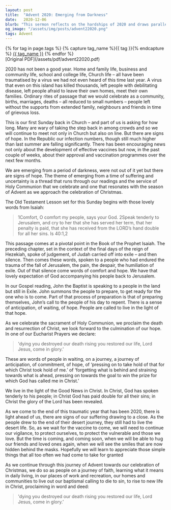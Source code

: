 ```yaml
---
layout: post
title:  "Advent 2020: Emerging from Darkness"
date:   2020-12-06
blurb: "This sermon reflects on the hardships of 2020 and draws parallels with the biblical theme of emerging from a time of suffering and uncertainty. It emphasizes the importance of hope, anticipation, and preparation for the coming of Christ. The sermon also encourages the congregation to live in the light of hope, even amidst the ongoing challenges."
og_image: "/assets/img/posts/advent22020.png"
tags: Advent
---    
```

<div class="tag-pills">
  {% for tag in page.tags %}
    {% capture tag_name %}{{ tag }}{% endcapture %}
    <a href="{{ site.baseurl }}/tag/{{ tag_name | slugify }}" class="tag-pill">{{ tag_name }}</a>
  {% endfor %}
</div>
[Original PDF](/assets/pdf/advent22020.pdf)

2020 has not been a good year. Home and family life, business and community life, school and college life, Church life – all have been traumatised by a virus we had not even heard of this time last year. A virus that even on this island has killed thousands, left people with debilitating disease, left people afraid to leave their own homes, meet their own families. Ordinary rites of passage that we would celebrate as a community, births, marriages, deaths – all reduced to small numbers – people left without the supports from extended family, neighbours and friends in time of grievous loss.

This is our first Sunday back in Church – and part of us is asking for how long. Many are wary of taking the step back in among crowds and so we will continue to meet not only in Church but also on line. But there are signs of hope. In the Republic our infection numbers, though still much higher than last summer are falling significantly. There has been encouraging news not only about the development of effective vaccines but now, in the past couple of weeks, about their approval and vaccination programmes over the next few months.

We are emerging from a period of darkness, were not out of it yet but there are signs of hope. The theme of emerging from a time of suffering and uncertainty is a thread that runs through our readings and the service of Holy Communion that we celebrate and one that resonates with the season of Advent as we approach the celebration of Christmas.

The Old Testament Lesson set for this Sunday begins with those lovely words from Isaiah:

> 1Comfort, O comfort my people, says your God.
> 2Speak tenderly to Jerusalem, and cry to her that she has served her term, that her penalty is paid, that she has received from the LORD’s hand double for all her sins. Is 40:1,2

This passage comes at a pivotal point in the Book of the Prophet Isaiah. The preceding chapter, set in the context of the final days of the reign of Hezekiah, spoke of judgement, of Judah carried off into exile – and then silence. Then comes these words, spoken to a people who had endured the trauma of the fall of Jerusalem, the pain, the despair, the humiliation of exile. Out of that silence come words of comfort and hope. We have that lovely expectation of God accompanying his people back to Jerusalem.

In our Gospel reading, John the Baptist is speaking to a people in the land but still in Exile. John summons the people to prepare, to get ready for the one who is to come. Part of that process of preparation is that of preparing themselves, John’s call to the people of his day to repent. There is a sense of anticipation, of waiting, of hope. People are called to live in the light of that hope.

As we celebrate the sacrament of Holy Communion, we proclaim the death and resurrection of Christ, we look forward to the culmination of our hope. In one of our Eucharist Prayers we declare:

> 'dying you destroyed our death rising you restored our life, Lord Jesus, come in glory.’

These are words of people in waiting, on a journey, a journey of anticipation, of commitment, of hope, of ‘pressing on to take hold of that for which Christ took hold of me.’ of ‘forgetting what is behind and straining towards what is ahead, pressing on towards the goal to win the prize for which God has called me in Christ.’

We live in the light of the Good News in Christ. In Christ, God has spoken tenderly to his people; in Christ God has paid double for all their sins; in Christ the glory of the Lord has been revealed.

As we come to the end of this traumatic year that has been 2020, there is light ahead of us, there are signs of our suffering drawing to a close. As the people drew to the end of their desert journey, they still had to live the desert life. So, as we wait for the vaccine to come, we will need to continue our vigilance, to protect ourselves, to protect the vulnerable and those we love. But the time is coming, and coming soon, when we will be able to hug our friends and loved ones again, when we will see the smiles that are now hidden behind the masks. Hopefully we will learn to appreciate those simple things that all too often we had come to take for granted

As we continue through this journey of Advent towards our celebration of Christmas, we do so as people on a journey of faith, learning what it means in daily living, in our places of work and recreation, our homes and communities to live out our baptismal calling to die to sin, to rise to new life in Christ, proclaiming in word and deed:

> 'dying you destroyed our death rising you restored our life, Lord Jesus, come in glory.’
